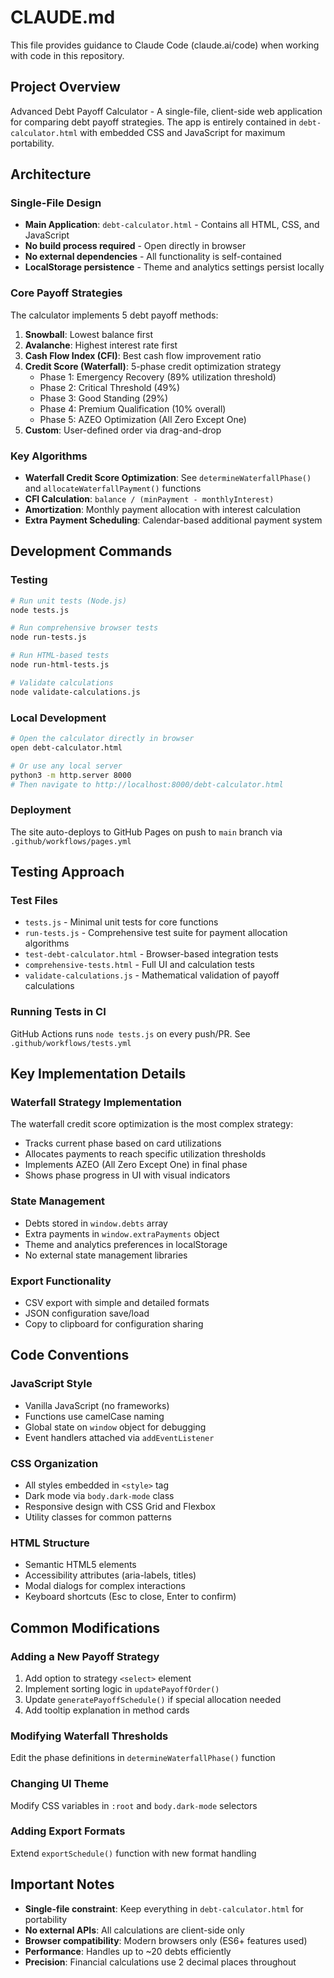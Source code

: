 # CLAUDE.md

This file provides guidance to Claude Code (claude.ai/code) when working with code in this repository.

## Project Overview

Advanced Debt Payoff Calculator - A single-file, client-side web application for comparing debt payoff strategies. The app is entirely contained in `debt-calculator.html` with embedded CSS and JavaScript for maximum portability.

## Architecture

### Single-File Design
- **Main Application**: `debt-calculator.html` - Contains all HTML, CSS, and JavaScript
- **No build process required** - Open directly in browser
- **No external dependencies** - All functionality is self-contained
- **LocalStorage persistence** - Theme and analytics settings persist locally

### Core Payoff Strategies
The calculator implements 5 debt payoff methods:
1. **Snowball**: Lowest balance first
2. **Avalanche**: Highest interest rate first  
3. **Cash Flow Index (CFI)**: Best cash flow improvement ratio
4. **Credit Score (Waterfall)**: 5-phase credit optimization strategy
   - Phase 1: Emergency Recovery (89% utilization threshold)
   - Phase 2: Critical Threshold (49%)
   - Phase 3: Good Standing (29%)
   - Phase 4: Premium Qualification (10% overall)
   - Phase 5: AZEO Optimization (All Zero Except One)
5. **Custom**: User-defined order via drag-and-drop

### Key Algorithms
- **Waterfall Credit Score Optimization**: See `determineWaterfallPhase()` and `allocateWaterfallPayment()` functions
- **CFI Calculation**: `balance / (minPayment - monthlyInterest)` 
- **Amortization**: Monthly payment allocation with interest calculation
- **Extra Payment Scheduling**: Calendar-based additional payment system

## Development Commands

### Testing
```bash
# Run unit tests (Node.js)
node tests.js

# Run comprehensive browser tests
node run-tests.js

# Run HTML-based tests
node run-html-tests.js

# Validate calculations
node validate-calculations.js
```

### Local Development
```bash
# Open the calculator directly in browser
open debt-calculator.html

# Or use any local server
python3 -m http.server 8000
# Then navigate to http://localhost:8000/debt-calculator.html
```

### Deployment
The site auto-deploys to GitHub Pages on push to `main` branch via `.github/workflows/pages.yml`

## Testing Approach

### Test Files
- `tests.js` - Minimal unit tests for core functions
- `run-tests.js` - Comprehensive test suite for payment allocation algorithms
- `test-debt-calculator.html` - Browser-based integration tests
- `comprehensive-tests.html` - Full UI and calculation tests
- `validate-calculations.js` - Mathematical validation of payoff calculations

### Running Tests in CI
GitHub Actions runs `node tests.js` on every push/PR. See `.github/workflows/tests.yml`

## Key Implementation Details

### Waterfall Strategy Implementation
The waterfall credit score optimization is the most complex strategy:
- Tracks current phase based on card utilizations
- Allocates payments to reach specific utilization thresholds
- Implements AZEO (All Zero Except One) in final phase
- Shows phase progress in UI with visual indicators

### State Management
- Debts stored in `window.debts` array
- Extra payments in `window.extraPayments` object
- Theme and analytics preferences in localStorage
- No external state management libraries

### Export Functionality
- CSV export with simple and detailed formats
- JSON configuration save/load
- Copy to clipboard for configuration sharing

## Code Conventions

### JavaScript Style
- Vanilla JavaScript (no frameworks)
- Functions use camelCase naming
- Global state on `window` object for debugging
- Event handlers attached via `addEventListener`

### CSS Organization
- All styles embedded in `<style>` tag
- Dark mode via `body.dark-mode` class
- Responsive design with CSS Grid and Flexbox
- Utility classes for common patterns

### HTML Structure
- Semantic HTML5 elements
- Accessibility attributes (aria-labels, titles)
- Modal dialogs for complex interactions
- Keyboard shortcuts (Esc to close, Enter to confirm)

## Common Modifications

### Adding a New Payoff Strategy
1. Add option to strategy `<select>` element
2. Implement sorting logic in `updatePayoffOrder()`
3. Update `generatePayoffSchedule()` if special allocation needed
4. Add tooltip explanation in method cards

### Modifying Waterfall Thresholds
Edit the phase definitions in `determineWaterfallPhase()` function

### Changing UI Theme
Modify CSS variables in `:root` and `body.dark-mode` selectors

### Adding Export Formats
Extend `exportSchedule()` function with new format handling

## Important Notes

- **Single-file constraint**: Keep everything in `debt-calculator.html` for portability
- **No external APIs**: All calculations are client-side only
- **Browser compatibility**: Modern browsers only (ES6+ features used)
- **Performance**: Handles up to ~20 debts efficiently
- **Precision**: Financial calculations use 2 decimal places throughout